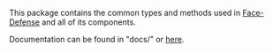 This package contains the common types and methods used in [Face-Defense](https://github.com/znetstar/face-defense) and all of its components.

Documentation can be found in "docs/" or [here](https://face-defense-common.docs.zacharyboyd.nyc).